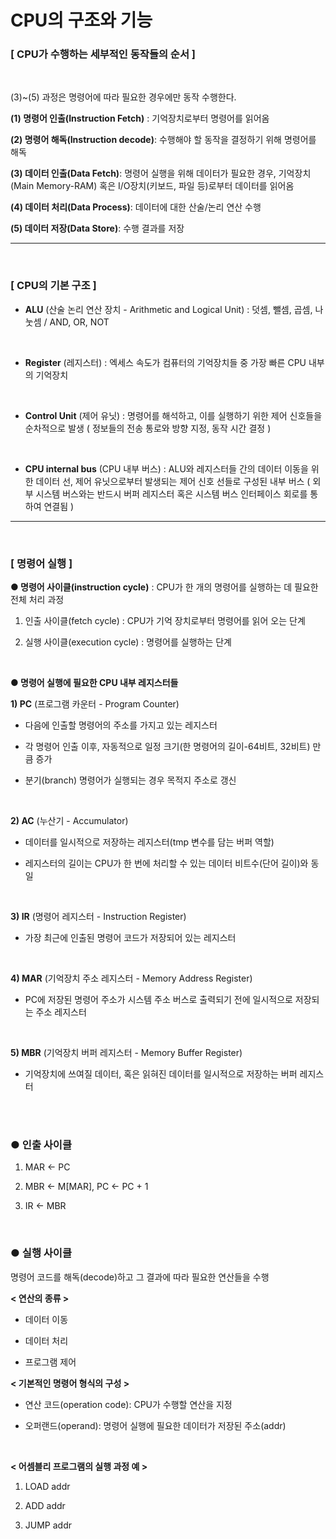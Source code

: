  # CPU의 구조와 기능

 
### [ CPU가 수행하는 세부적인 동작들의 순서 ]

​

(3)~(5) 과정은 명령어에 따라 필요한 경우에만 동작 수행한다.

 
**(1) 명령어 인출(Instruction Fetch)** : 기억장치로부터 명령어를 읽어옴


**(2) 명령어 해독(Instruction decode)**: 수행해야 할 동작을 결정하기 위해 명령어를 해독


**(3) 데이터 인출(Data Fetch)**: 명령어 실행을 위해 데이터가 필요한 경우, 기억장치(Main Memory-RAM) 혹은 I/O장치(키보드, 파일 등)로부터 데이터를 읽어옴


**(4) 데이터 처리(Data Process)**: 데이터에 대한 산술/논리 연산 수행


**(5) 데이터 저장(Data Store)**: 수행 결과를 저장

---

<Br>

### [ CPU의 기본 구조 ]

-  **ALU** (산술 논리 연산 장치 - Arithmetic and Logical Unit) : 덧셈, 뺄셈, 곱셈, 나눗셈 / AND, OR, NOT

​

-  **Register** (레지스터) : 엑세스 속도가 컴퓨터의 기억장치들 중 가장 빠른 CPU 내부의 기억장치

​

-  **Control Unit** (제어 유닛) : 명령어를 해석하고, 이를 실행하기 위한 제어 신호들을 순차적으로 발생
( 정보들의 전송 통로와 방향 지정, 동작 시간 결정 )

​

-  **CPU internal bus** (CPU 내부 버스) : ALU와 레지스터들 간의 데이터 이동을 위한 데이터 선,  제어 유닛으로부터 발생되는 제어 신호 선들로 구성된 내부 버스
( 외부 시스템 버스와는 반드시 버퍼 레지스터 혹은 시스템 버스 인터페이스 회로를 통하여 연결됨 )

---

<br>

### [ 명령어 실행 ]


**● 명령어 사이클(instruction cycle)** : CPU가 한 개의 명령어를 실행하는 데 필요한 전체 처리 과정

1. 인출 사이클(fetch cycle) : CPU가 기억 장치로부터 명령어를 읽어 오는 단계

2. 실행 사이클(execution cycle) : 명령어를 실행하는 단계

<br>

**● 명령어 실행에 필요한 CPU 내부 레지스터들**​

 

**1) PC** (프로그램 카운터 - Program Counter)

-  다음에 인출할 명령어의 주소를 가지고 있는 레지스터

-  각 명령어 인출 이후, 자동적으로 일정 크기(한 명령어의 길이-64비트, 32비트) 만큼 증가

-  분기(branch) 명령어가 실행되는 경우 목적지 주소로 갱신

​

**2) AC** (누산기 - Accumulator)

-  데이터를 일시적으로 저장하는 레지스터(tmp 변수를 담는 버퍼 역할)

-  레지스터의 길이는 CPU가 한 번에 처리할 수 있는 데이터 비트수(단어 길이)와 동일

​

**3) IR** (명령어 레지스터 - Instruction Register)

-  가장 최근에 인출된 명령어 코드가 저장되어 있는 레지스터

​

**4) MAR** (기억장치 주소 레지스터 - Memory Address Register)

-  PC에 저장된 명령어 주소가 시스템 주소 버스로 출력되기 전에 일시적으로 저장되는 주소 레지스터

​

**5) MBR** (기억장치 버퍼 레지스터 - Memory Buffer Register)

-  기억장치에 쓰여질 데이터, 혹은 읽혀진 데이터를 일시적으로 저장하는 버퍼 레지스터

<Br>
<br>


### ● 인출 사이클


1) MAR ← PC

2) MBR ← M[MAR], PC ← PC + 1

3) IR ← MBR 

<br>

### ● 실행 사이클

명령어 코드를 해독(decode)하고 그 결과에 따라 필요한 연산들을 수행

 
**< 연산의 종류 >**

-  데이터 이동

-  데이터 처리

-  프로그램 제어
​


**< 기본적인 명령어 형식의 구성 >**

- 연산 코드(operation code)​: CPU가 수행할 연산을 지정

- 오퍼랜드(operand): 명령어 실행에 필요한 데이터가 저장된 주소(addr)

 

​

**< 어셈블리 프로그램의 실행 과정 예 >**

1. LOAD addr

2. ADD addr

3. JUMP addr